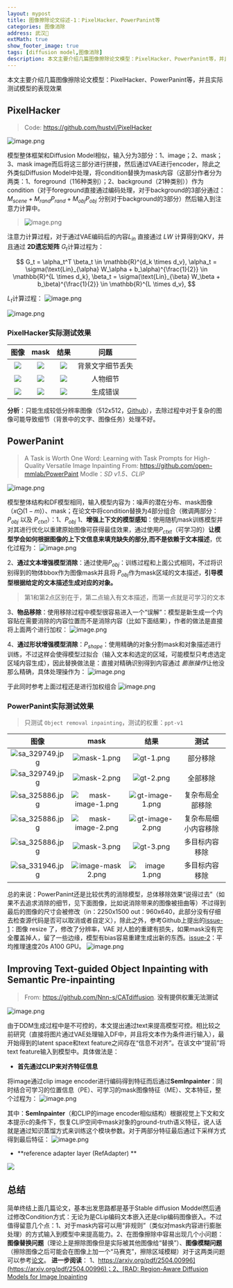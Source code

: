 ```yaml
---
layout: mypost
title: 图像擦除论文综述-1：PixelHacker、PowerPanint等
categories: 图像消除
address: 武汉🏯
extMath: true
show_footer_image: true
tags: [diffusion model,图像消除]
description: 本文主要介绍几篇图像擦除论文模型：PixelHacker、PowerPanint等，并且实际测试模型的表现效果
---
```


本文主要介绍几篇图像擦除论文模型：PixelHacker、PowerPanint等，并且实际测试模型的表现效果

## PixelHacker
> Code: https://github.com/hustvl/PixelHacker

![image.png](https://s2.loli.net/2025/06/21/uEdC6KQFZIa54mH.webp)

模型整体框架和Diffusion Model相似，输入分为3部分：1、image；2、mask；3、mask image而后将这三部分进行拼接，然后通过VAE进行encoder，除此之外类似Diffusion Model中处理，将condition替换为mask内容（这部分作者分为两类：1、foreground（116种类别）；2、background（21种类别））作为condition（对于foreground直接通过编码处理，对于background的3部分通过：$M_{scene}+M_{rand}P_{rand}+M_{obj}P_{obj}$ 分别对于background的3部分）然后输入到注意力计算中。
>  ![image.png](https://s2.loli.net/2025/06/21/Tc9vIUFLgtC7hy3.webp)

注意力计算过程，对于通过VAE编码后的内容$L_{in}$ 直接通过 $LW$ 计算得到QKV，并且通过 **2D遗忘矩阵** $G_t$计算过程为：

$$
G_t = \alpha_t^T \beta_t \in \mathbb{R}^{d_k \times d_v},
\alpha_t = \sigma(\text{Lin}_{\alpha} W_\alpha + b_\alpha)^{\frac{1}{2}} \in \mathbb{R}^{L \times d_k},
\beta_t = \sigma(\text{Lin}_{\beta} W_\beta + b_\beta)^{\frac{1}{2}} \in \mathbb{R}^{L \times d_v},
$$

$L_t$计算过程：
![image.png](https://s2.loli.net/2025/06/21/z2KI4iwCQn6rugj.webp)

![image.png](https://s2.loli.net/2025/06/21/MdRjGAcqBtbhs95.webp)


### PixelHacker实际测试效果

| 图像 | mask | 结果 | 问题 |
|:----:|:----:|:----:|:----:|
|![](https://s2.loli.net/2025/06/21/lcig2OIXxqnP5Qe.webp)|![](https://s2.loli.net/2025/06/21/DIH56QsZqxYV8W7.webp)|![](https://s2.loli.net/2025/06/21/ia2jrbvQI6dhMDN.webp)| 背景文字细节丢失|
|![](https://s2.loli.net/2025/06/21/ValhFUjG7OzMnR2.webp)|![](https://s2.loli.net/2025/06/21/qhuWIalwOGUY3p6.webp)|![](https://s2.loli.net/2025/06/21/sup9MYevZq24kgE.webp)|人物细节|
|![](https://s2.loli.net/2025/06/21/ValhFUjG7OzMnR2.webp)|![](https://s2.loli.net/2025/06/21/IJ42xjBqVOvEmY6.webp)|![](https://s2.loli.net/2025/06/21/KtYfwqe1HRIjJUn.webp)| 生成错误|


**分析**：只能生成较低分辨率图像（512x512，[Github](https://github.com/hustvl/PixelHacker/issues/7)），去除过程中对于复杂的图像可能导致细节（背景中的文字、图像任务）处理不好。

## PowerPanint
> A Task is Worth One Word: Learning with Task Prompts for High-Quality Versatile Image Inpainting
> From: https://github.com/open-mmlab/PowerPaint
> Modle：*SD v1.5、CLIP*

![image.png](https://s2.loli.net/2025/06/21/kADH1if2yoreSWB.webp)

模型整体结构和DF模型相同，输入模型内容为：噪声的潜在分布、mask图像（$x \bigodot (1-m)$）、mask；在论文中将condition替换为4部分组合（微调两部分：$P_{obj}$ 以及 $P_{ctxt}$）：1、$P_{obj}$
1、**增强上下文的模型感知**：使用随机mask训练模型并对其进行优化以重建原始图像可获得最佳效果，通过使用$P_{ctxt}$（可学习的）**让模型学会如何根据图像的上下文信息来填充缺失的部分,而不是依赖于文本描述**，优化过程为：
![image.png](https://s2.loli.net/2025/06/21/EwPgsX7M1WinzqB.webp)

2、**通过文本增强模型消除**：通过使用$P_{obj}$：训练过程和上面公式相同，不过将识别得到的物体bbox作为图像mask并且将 $P_{obj}$作为mask区域的文本描述，**引导模型根据给定的文本描述生成对应的对象。**
> 第1和第2点区别在于，第二点输入有文本描述，而第一点就是可学习的文本

3、**物品移除**：使用移除过程中模型很容易进入一个“误解”：模型是新生成一个内容贴在需要消除的内容位置而不是消除内容（比如下面结果），作者的做法是直接将上面两个进行加权：
![image.png](https://s2.loli.net/2025/06/21/YOE9e6rwBv7qKhL.webp)

4、**通过形状增强模型消除**：$P_{shape}$：使用精确的对象分割mask和对象描述进行训练，不过这样会使得模型过拟合（输入文本和选定的区域，可能模型只考虑选定区域内容生成），因此替换做法是：直接对精确识别得到内容通过 *膨胀操作*让他没那么精确，具体处理操作为：
![image.png](https://s2.loli.net/2025/06/21/m63l7zBZQoOrbvK.webp)

于此同时参考上面过程还是进行加权组合
![image.png](https://s2.loli.net/2025/06/21/oqywbL7sGHT5Jl3.webp)

### PowerPanint实际测试效果

> 只测试 `Object removal inpainting`，测试的权重：`ppt-v1`

| 图像 | mask | 结果 | 测试 |
|:----:|:----:|:----:|:----:|
|![sa_329749.jpg](https://s2.loli.net/2025/06/21/krH6sUt9YVvnidI.webp)| ![mask-1.png](https://s2.loli.net/2025/06/21/yf2pz3aTWQrAvXG.webp)|![gt-1.png](https://s2.loli.net/2025/06/21/2M5VKDpa1H9kRUA.webp)| 部分移除 |
|![sa_329749.jpg](https://s2.loli.net/2025/06/21/krH6sUt9YVvnidI.webp)| ![mask-2.png](https://s2.loli.net/2025/06/22/V8LRsOryWegcKUw.webp)|![gt-2.png](https://s2.loli.net/2025/06/22/Cuj24vh3QIGieSk.webp)| 全部移除 |
|![sa_325886.jpg](https://s2.loli.net/2025/06/22/LGjovJgFxflrQU7.webp)| ![mask-image-1.png](https://s2.loli.net/2025/06/22/MavCANuoThiEdPO.webp)| ![gt-image-1.png](https://s2.loli.net/2025/06/22/pPurFsomIdBAyKW.webp)| 复杂布局全部移除 |
|![sa_325886.jpg](https://s2.loli.net/2025/06/22/LGjovJgFxflrQU7.webp)| ![mask-image-2.png](https://s2.loli.net/2025/06/22/QwLKMzPA1NdsDBI.webp)| ![gt-image-2.png](https://s2.loli.net/2025/06/22/ndiQBHgvwNRFAor.webp)| 复杂布局细小内容移除 |
|![sa_325886.jpg](https://s2.loli.net/2025/06/22/LGjovJgFxflrQU7.webp)| ![mask-3.png](https://s2.loli.net/2025/06/22/dq86IZAkCo1Sg9i.webp)| ![gt-3.png](https://s2.loli.net/2025/06/22/AoEXBhQjrNaCwZx.webp)| 多目标内容移除 |
|![sa_331946.jpg](https://s2.loli.net/2025/06/22/Z2maup6b5hKBEnv.webp)| ![image-mask _2_.png](https://s2.loli.net/2025/06/22/GFwYgCoEaRhVjdx.webp)| ![image _1_.png](https://s2.loli.net/2025/06/22/cWGXqlyv6KJia7p.webp)| 多目标内容移除 |

总的来说：PowerPanint还是比较优秀的消除模型，总体移除效果“说得过去”（如果不去追求消除的细节，见下面图像，比如说消除带来的图像被扭曲等）不过得到最后的图像的尺寸会被修改（in：2250x1500 out：960x640，此部分没有仔细去检查源代码是否可以取消或者自定义），除此之外，参考Github上提出的[issue-1](https://github.com/open-mmlab/PowerPaint/issues/111)：图像 resize 了，修改了分辨率，VAE 对人脸的重建有损失，如果mask没有完全覆盖掉人，留了一些边缘，模型有bias容易重建生成出新的东西。[issue-2](https://github.com/open-mmlab/PowerPaint/issues/56)：平均推理速度20s A100 GPU。
![image.png](https://s2.loli.net/2025/06/22/vZsS4iO6QcWNult.webp)


## Improving Text-guided Object Inpainting with Semantic Pre-inpainting
> From: https://github.com/Nnn-s/CATdiffusion.
> **没有提供权重无法测试**

![image.png](https://s2.loli.net/2025/06/22/DbZat7LKTMCpXhA.webp)

由于DDM生成过程中是不可控的，本文提出通过text来提高模型可控。相比较之前研究（直接将图片通过VAE处理输入DF中，并且将文本作为条件进行输入），最开始得到的latent space和text feature之间存在“信息不对齐”。在该文中“提前”将text feature输入到模型中。具体做法是：
* **首先通过CLIP来对齐特征信息**

将image通过clip image encoder进行编码得到特征而后通过**SemInpainter**：同时结合可学习的位置信息（PE）、可学习的mask图像特征（ME）、文本特征，整个过程为：
![image.png](https://s2.loli.net/2025/06/22/wZk3FCtjslSy1ir.webp)

其中：**SemInpainter**（和CLIP的image encoder相似结构）根据视觉上下文和文本提示c的条件下，恢复CLIP空间中mask对象的ground-truth语义特征，说人话就是通过知识蒸馏方式来训练这个模块参数。对于两部分特征最后通过下采样方式得到最后特征：
![image.png](https://s2.loli.net/2025/06/22/V7YQFwaHhKzu8fI.webp)

* **reference adapter layer (RefAdapter) **

![](https://s2.loli.net/2025/06/22/61q9QjAmYCZLnHx.webp)


## 总结
简单终结上面几篇论文，基本出发思路都是基于Stable diffusion Moddel然后通过修改Condition方式：无论为是CLip编码文本嵌入还是clip编码图像嵌入。不过值得留意几个点：1、对于mask内容可以用“非规则”（类似对mask内容进行膨胀处理）的方式输入到模型中来提高能力。2、在图像擦除中容易出现几个小问题：**图像替换问题**（理论上是擦除图像但是实际被其他图像给“替换”）、**图像模糊问题**（擦除图像之后可能会在图像上加一个“马赛克”，擦除区域模糊）对于这两类问题可以参考[论文](https://openaccess.thecvf.com/content/CVPR2025/papers/Wang_Towards_Enhanced_Image_Inpainting_Mitigating_Unwanted_Object_Insertion_and_Preserving_CVPR_2025_paper.pdf)。
**进一步阅读**： 1、[https://arxiv.org/pdf/2504.00996](https://arxiv.org/pdf/2504.00996)；2、[RAD: Region-Aware Diffusion Models for Image Inpainting](https://openaccess.thecvf.com/content/CVPR2025/papers/Kim_RAD_Region-Aware_Diffusion_Models_for_Image_Inpainting_CVPR_2025_paper.pdf)